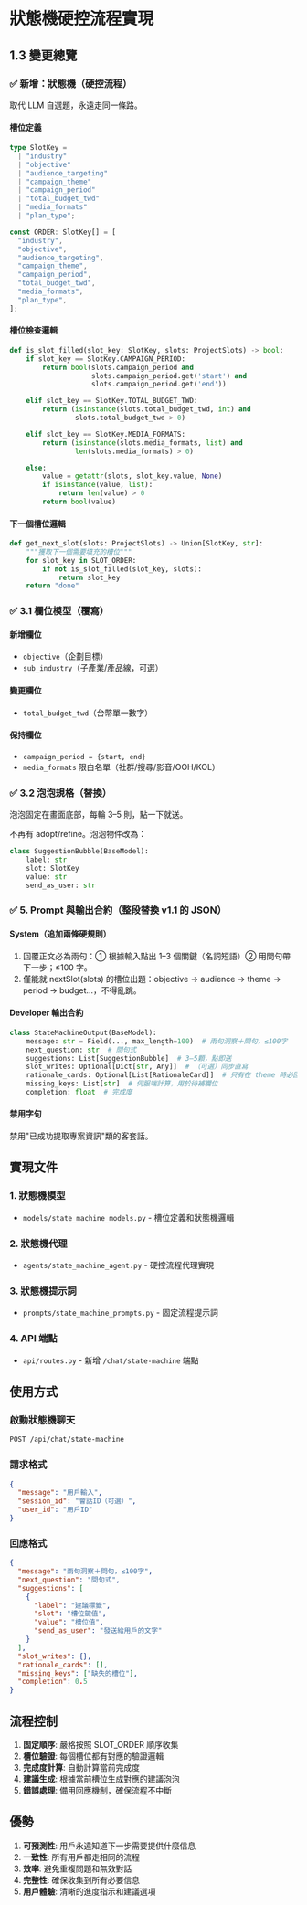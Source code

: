 # 狀態機硬控流程實現

## 1.3 變更總覽

### ✅ 新增：狀態機（硬控流程）

取代 LLM 自選題，永遠走同一條路。

#### 槽位定義

```typescript
type SlotKey =
  | "industry"
  | "objective"
  | "audience_targeting"
  | "campaign_theme"
  | "campaign_period"
  | "total_budget_twd"
  | "media_formats"
  | "plan_type";

const ORDER: SlotKey[] = [
  "industry",
  "objective",
  "audience_targeting",
  "campaign_theme",
  "campaign_period",
  "total_budget_twd",
  "media_formats",
  "plan_type",
];
```

#### 槽位檢查邏輯

```python
def is_slot_filled(slot_key: SlotKey, slots: ProjectSlots) -> bool:
    if slot_key == SlotKey.CAMPAIGN_PERIOD:
        return bool(slots.campaign_period and
                    slots.campaign_period.get('start') and
                    slots.campaign_period.get('end'))

    elif slot_key == SlotKey.TOTAL_BUDGET_TWD:
        return (isinstance(slots.total_budget_twd, int) and
                slots.total_budget_twd > 0)

    elif slot_key == SlotKey.MEDIA_FORMATS:
        return (isinstance(slots.media_formats, list) and
                len(slots.media_formats) > 0)

    else:
        value = getattr(slots, slot_key.value, None)
        if isinstance(value, list):
            return len(value) > 0
        return bool(value)
```

#### 下一個槽位邏輯

```python
def get_next_slot(slots: ProjectSlots) -> Union[SlotKey, str]:
    """獲取下一個需要填充的槽位"""
    for slot_key in SLOT_ORDER:
        if not is_slot_filled(slot_key, slots):
            return slot_key
    return "done"
```

### ✅ 3.1 欄位模型（覆寫）

#### 新增欄位

- `objective`（企劃目標）
- `sub_industry`（子產業/產品線，可選）

#### 變更欄位

- `total_budget_twd`（台幣單一數字）

#### 保持欄位

- `campaign_period = {start, end}`
- `media_formats` 限白名單（社群/搜尋/影音/OOH/KOL）

### ✅ 3.2 泡泡規格（替換）

泡泡固定在畫面底部，每輪 3–5 則，點一下就送。

不再有 adopt/refine。泡泡物件改為：

```python
class SuggestionBubble(BaseModel):
    label: str
    slot: SlotKey
    value: str
    send_as_user: str
```

### ✅ 5. Prompt 與輸出合約（整段替換 v1.1 的 JSON）

#### System（追加兩條硬規則）

1. 回覆正文必為兩句：① 根據輸入點出 1–3 個關鍵（名詞短語）② 用問句帶下一步；≤100 字。
2. 僅能就 nextSlot(slots) 的槽位出題：objective → audience → theme → period → budget…，不得亂跳。

#### Developer 輸出合約

```python
class StateMachineOutput(BaseModel):
    message: str = Field(..., max_length=100)  # 兩句洞察＋問句，≤100字
    next_question: str  # 問句式
    suggestions: List[SuggestionBubble]  # 3–5顆，點即送
    slot_writes: Optional[Dict[str, Any]]  # （可選）同步直寫
    rationale_cards: Optional[List[RationaleCard]]  # 只有在 theme 時必回
    missing_keys: List[str]  # 伺服端計算，用於待補欄位
    completion: float  # 完成度
```

#### 禁用字句

禁用"已成功提取專案資訊"類的客套話。

## 實現文件

### 1. 狀態機模型

- `models/state_machine_models.py` - 槽位定義和狀態機邏輯

### 2. 狀態機代理

- `agents/state_machine_agent.py` - 硬控流程代理實現

### 3. 狀態機提示詞

- `prompts/state_machine_prompts.py` - 固定流程提示詞

### 4. API 端點

- `api/routes.py` - 新增 `/chat/state-machine` 端點

## 使用方式

### 啟動狀態機聊天

```bash
POST /api/chat/state-machine
```

### 請求格式

```json
{
  "message": "用戶輸入",
  "session_id": "會話ID（可選）",
  "user_id": "用戶ID"
}
```

### 回應格式

```json
{
  "message": "兩句洞察＋問句，≤100字",
  "next_question": "問句式",
  "suggestions": [
    {
      "label": "建議標籤",
      "slot": "槽位鍵值",
      "value": "槽位值",
      "send_as_user": "發送給用戶的文字"
    }
  ],
  "slot_writes": {},
  "rationale_cards": [],
  "missing_keys": ["缺失的槽位"],
  "completion": 0.5
}
```

## 流程控制

1. **固定順序**: 嚴格按照 SLOT_ORDER 順序收集
2. **槽位驗證**: 每個槽位都有對應的驗證邏輯
3. **完成度計算**: 自動計算當前完成度
4. **建議生成**: 根據當前槽位生成對應的建議泡泡
5. **錯誤處理**: 備用回應機制，確保流程不中斷

## 優勢

1. **可預測性**: 用戶永遠知道下一步需要提供什麼信息
2. **一致性**: 所有用戶都走相同的流程
3. **效率**: 避免重複問題和無效對話
4. **完整性**: 確保收集到所有必要信息
5. **用戶體驗**: 清晰的進度指示和建議選項

